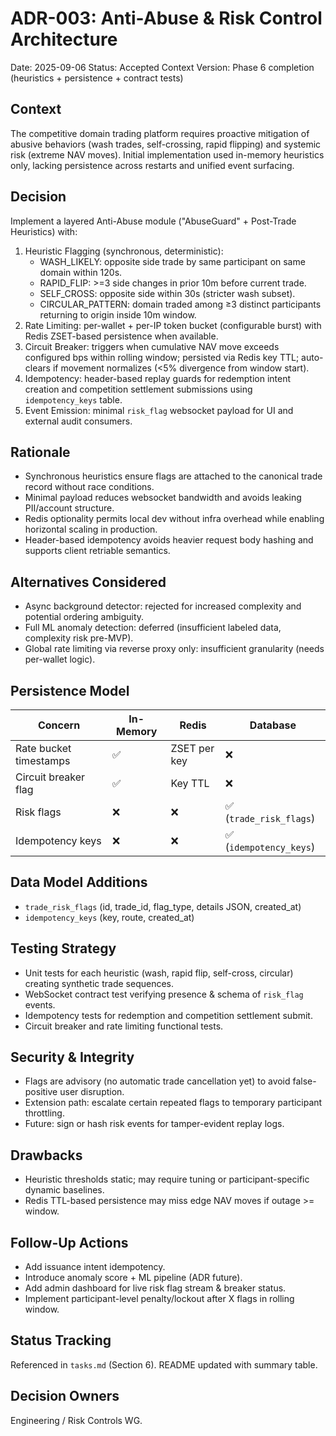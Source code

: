 # ADR-003: Anti-Abuse & Risk Control Architecture

Date: 2025-09-06
Status: Accepted
Context Version: Phase 6 completion (heuristics + persistence + contract tests)

## Context
The competitive domain trading platform requires proactive mitigation of abusive behaviors (wash trades, self-crossing, rapid flipping) and systemic risk (extreme NAV moves). Initial implementation used in-memory heuristics only, lacking persistence across restarts and unified event surfacing.

## Decision
Implement a layered Anti-Abuse module ("AbuseGuard" + Post-Trade Heuristics) with:

1. Heuristic Flagging (synchronous, deterministic):
   - WASH_LIKELY: opposite side trade by same participant on same domain within 120s.
   - RAPID_FLIP: >=3 side changes in prior 10m before current trade.
   - SELF_CROSS: opposite side within 30s (stricter wash subset).
   - CIRCULAR_PATTERN: domain traded among ≥3 distinct participants returning to origin inside 10m window.
2. Rate Limiting: per-wallet + per-IP token bucket (configurable burst) with Redis ZSET-based persistence when available.
3. Circuit Breaker: triggers when cumulative NAV move exceeds configured bps within rolling window; persisted via Redis key TTL; auto-clears if movement normalizes (<5% divergence from window start).
4. Idempotency: header-based replay guards for redemption intent creation and competition settlement submissions using `idempotency_keys` table.
5. Event Emission: minimal `risk_flag` websocket payload for UI and external audit consumers.

## Rationale
- Synchronous heuristics ensure flags are attached to the canonical trade record without race conditions.
- Minimal payload reduces websocket bandwidth and avoids leaking PII/account structure.
- Redis optionality permits local dev without infra overhead while enabling horizontal scaling in production.
- Header-based idempotency avoids heavier request body hashing and supports client retriable semantics.

## Alternatives Considered
- Async background detector: rejected for increased complexity and potential ordering ambiguity.
- Full ML anomaly detection: deferred (insufficient labeled data, complexity risk pre-MVP).
- Global rate limiting via reverse proxy only: insufficient granularity (needs per-wallet logic).

## Persistence Model
| Concern | In-Memory | Redis | Database |
|---------|-----------|-------|----------|
| Rate bucket timestamps | ✅ | ZSET per key | ❌ |
| Circuit breaker flag | ✅ | Key TTL | ❌ |
| Risk flags | ❌ | ❌ | ✅ (`trade_risk_flags`) |
| Idempotency keys | ❌ | ❌ | ✅ (`idempotency_keys`) |

## Data Model Additions
- `trade_risk_flags` (id, trade_id, flag_type, details JSON, created_at)
- `idempotency_keys` (key, route, created_at)

## Testing Strategy
- Unit tests for each heuristic (wash, rapid flip, self-cross, circular) creating synthetic trade sequences.
- WebSocket contract test verifying presence & schema of `risk_flag` events.
- Idempotency tests for redemption and competition settlement submit.
- Circuit breaker and rate limiting functional tests.

## Security & Integrity
- Flags are advisory (no automatic trade cancellation yet) to avoid false-positive user disruption.
- Extension path: escalate certain repeated flags to temporary participant throttling.
- Future: sign or hash risk events for tamper-evident replay logs.

## Drawbacks
- Heuristic thresholds static; may require tuning or participant-specific dynamic baselines.
- Redis TTL-based persistence may miss edge NAV moves if outage >= window.

## Follow-Up Actions
- Add issuance intent idempotency.
- Introduce anomaly score + ML pipeline (ADR future).
- Add admin dashboard for live risk flag stream & breaker status.
- Implement participant-level penalty/lockout after X flags in rolling window.

## Status Tracking
Referenced in `tasks.md` (Section 6). README updated with summary table.

## Decision Owners
Engineering / Risk Controls WG.
